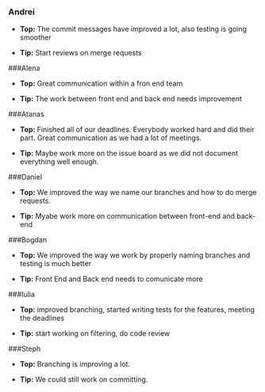 ### Andrei
- **Top:** The commit messages have improved a lot, also testing is going smoother

- **Tip:** Start reviews on merge requests

###Alena 
- **Top:** Great communication within a fron end team

- **Tip:** The work between front end and back end needs improvement

###Atanas
- **Top:** Finished all of our deadlines. Everybody worked hard and did their part. Great communication as we had a lot of meetings.

- **Tip:** Maybe work more on the issue board as we did not document everything well enough. 

###Daniel
- **Top:** We improved the way we name our branches and how to do merge requests.

- **Tip:** Myabe work more on communication between front-end and back-end

###Bogdan
- **Top:** We improved the way we work by properly naming branches and testing is much better

- **Tip:** Front End and Back end needs to comunicate more 

###Iulia
- **Top:** improved branching, started writing tests for the features, meeting the deadlines

- **Tip:** start working on filtering, do code review

###Steph
- **Top:** Branching is improving a lot.

- **Tip:** We could still work on committing.